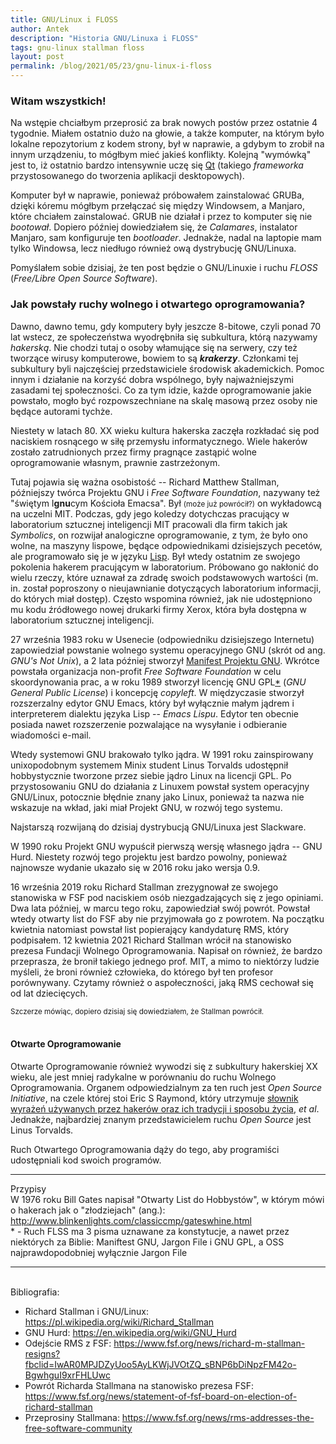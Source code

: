 ```yaml
---
title: GNU/Linux i FLOSS
author: Antek
description: "Historia GNU/Linuxa i FLOSS"
tags: gnu-linux stallman floss
layout: post
permalink: /blog/2021/05/23/gnu-linux-i-floss
---
```

### Witam wszystkich!
Na wstępie chciałbym przeprosić za brak nowych postów przez ostatnie 4 tygodnie. Miałem ostatnio dużo na głowie, a także komputer, na którym było lokalne repozytorium z kodem strony, był w naprawie, a gdybym to zrobił na innym urządzeniu, to mógłbym mieć jakieś konflikty. Kolejną "wymówką" jest to, iż ostatnio bardzo intensywnie uczę się [Qt](https://qt.io) (takiego *frameworka* przystosowanego do tworzenia aplikacji desktopowych).
<!--excerpt-->
Komputer był w naprawie, ponieważ próbowałem zainstalować GRUBa, dzięki kóremu mógłbym przełączać się między Windowsem, a Manjaro, które chciałem zainstalować. GRUB nie działał i przez to komputer się nie *bootował*. Dopiero później dowiedziałem się, że *Calamares*, instalator Manjaro, sam konfiguruje ten *bootloader*. Jednakże, nadal na laptopie mam tylko Windowsa, lecz niedługo również ową dystrybucję GNU/Linuxa.

Pomyślałem sobie dzisiaj, że ten post będzie o GNU/Linuxie i ruchu *FLOSS* (*Free/Libre Open Source Software*).

### Jak powstały ruchy wolnego i otwartego oprogramowania?
Dawno, dawno temu, gdy komputery były jeszcze 8-bitowe, czyli ponad 70 lat wstecz, ze społeczeństwa wyodrębniła się subkultura, którą nazywamy *hakerską*. Nie chodzi tutaj o osoby włamujące się na serwery, czy też tworzące wirusy komputerowe, bowiem to są ***krakerzy***.
Członkami tej subkultury byli najczęściej przedstawiciele środowisk akademickich. Pomoc innym i działanie na korzyść dobra wspólnego, były najważniejszymi zasadami tej społeczności. Co za tym idzie, każde oprogramowanie jakie powstało, mogło być rozpowszechniane na skalę masową przez osoby nie będące autorami tychże.

Niestety w latach 80. XX wieku kultura hakerska zaczęła rozkładać się pod naciskiem rosnącego w siłę przemysłu informatycznego. Wiele hakerów zostało zatrudnionych przez firmy pragnące zastąpić wolne oprogramowanie własnym, prawnie zastrzeżonym.

Tutaj pojawia się ważna osobistość -- Richard Matthew Stallman, późniejszy twórca Projektu GNU i *Free Software Foundation*, nazywany też "świętym I**gnu**cym Kościoła Emacsa". Był <small>(może już powrócił?)</small> on wykładowcą na uczelni MIT. Podczas, gdy jego koledzy dotychczas pracujący w laboratorium sztucznej inteligencji MIT pracowali dla firm takich jak *Symbolics*, on rozwijał analogiczne oprogramowanie, z tym, że było ono wolne, na maszyny lispowe, będące odpowiednikami dzisiejszych pecetów, ale programowało się je w języku [Lisp](https://pl.wikipedia.org/wiki/Lisp). Był wtedy ostatnim ze swojego pokolenia hakerem pracującym w laboratorium. Próbowano go nakłonić do wielu rzeczy, które uznawał za zdradę swoich podstawowych wartości (m. in. został poproszony o nieujawnianie dotyczących laboratorium informacji, do których miał dostęp). Często wspomina również, jak nie udostępniono mu kodu źródłowego nowej drukarki firmy Xerox, która była dostępna w laboratorium sztucznej inteligencji.

27 września 1983 roku w Usenecie (odpowiedniku dzisiejszego Internetu) zapowiedział powstanie wolnego systemu operacyjnego GNU (skrót od ang. *GNU's Not Unix*), a 2 lata później stworzył [Manifest Projektu GNU](http://www.gnu.org/gnu/manifesto.pl.html). Wkrótce powstała organizacja non-profit *Free Software Foundation* w celu skoordynowania prac, a w roku 1989 stworzył licencję GNU GPL[*](#annotations-2) (*GNU General Public License*) i koncepcję *copyleft*. W międzyczasie stworzył rozszerzalny edytor GNU Emacs, który był wyłącznie małym jądrem i interpreterem dialektu języka Lisp -- *Emacs Lispu*. Edytor ten obecnie posiada nawet rozszerzenie pozwalające na wysyłanie i odbieranie wiadomości e-mail.

Wtedy systemowi GNU brakowało tylko jądra. W 1991 roku zainspirowany unixopodobnym systemem Minix student Linus Torvalds udostępnił hobbystycznie tworzone przez siebie jądro Linux na licencji GPL. Po przystosowaniu GNU do działania z Linuxem powstał system operacyjny GNU/Linux, potocznie błędnie znany jako Linux, ponieważ ta nazwa nie wskazuje na wkład, jaki miał Projekt GNU, w rozwój tego systemu.

Najstarszą rozwijaną do dzisiaj dystrybucją GNU/Linuxa jest Slackware.

W 1990 roku Projekt GNU wypuścił pierwszą wersję własnego jądra -- GNU Hurd. Niestety rozwój tego projektu jest bardzo powolny, ponieważ najnowsze wydanie ukazało się w 2016 roku jako wersja 0.9.

16 września 2019 roku Richard Stallman zrezygnował ze swojego stanowiska w FSF pod naciskiem osób niezgadzających się z jego opiniami.
Dwa lata później, w marcu tego roku, zapowiedział swój powrót. Powstał wtedy otwarty list do FSF aby nie przyjmowała go z powrotem.
Na początku kwietnia natomiast powstał list popierający kandydaturę RMS, który podpisałem. 12 kwietnia 2021 Richard Stallman wrócił na stanowisko prezesa Fundacji Wolnego Oprogramowania. Napisał on również, że bardzo przeprasza, że bronił takiego jednego prof. MIT, a mimo to niektórzy ludzie myśleli, że broni również człowieka, do którego był ten profesor porównywany. Czytamy również o aspołeczności, jaką RMS cechował się od lat dziecięcych.
<aside>
    <small>Szczerze mówiąc, dopiero dzisiaj się dowiedziałem, że Stallman powrócił.</small>
</aside>
<br>

#### Otwarte Oprogramowanie
Otwarte Oprogramowanie również wywodzi się z subkultury hakerskiej XX wieku, ale jest mniej radykalne w porównaniu do ruchu Wolnego Oprogramowania. Organem odpowiedzialnym za ten ruch jest *Open Source Initiative*, na czele której stoi Eric S Raymond, który utrzymuje [słownik wyrażeń używanych przez hakerów oraz ich tradycji i sposobu życia](http://www.catb.org/jargon/html/), *et al*. Jednakże, najbardziej znanym przedstawicielem ruchu *Open Source* jest Linus Torvalds.

Ruch Otwartego Oprogramowania dąży do tego, aby programiści udostępniali kod swoich programów.
<hr>
<div class="annotations">
Przypisy
    <footer id="annotations-1">
        W 1976 roku Bill Gates napisał "Otwarty List do Hobbystów", w którym mówi o hakerach jak o "złodziejach" (ang.): <a href="http://www.blinkenlights.com/classiccmp/gateswhine.html">http://www.blinkenlights.com/classiccmp/gateswhine.html</a>
    </footer>
    <footer id="annotations-2">
        * - Ruch FLSS ma 3 pisma uznawane za konstytucje, a nawet przez niektórych za Biblie: Maniftest GNU, Jargon File i GNU GPL, a OSS najprawdopodobniej wyłącznie Jargon File
    </footer>
</div>

<hr>
<br>
Bibliografia:
<div class="bibliography">
    <ul>
        <li>
            Richard Stallman i GNU/Linux: <a href="https://pl.wikipedia.org/wiki/Richard_Stallman">https://pl.wikipedia.org/wiki/Richard_Stallman</a>
        </li>
        <li>
            GNU Hurd: <a href="https://en.wikipedia.org/wiki/GNU_Hurd">https://en.wikipedia.org/wiki/GNU_Hurd</a>
        </li>
        <li>
            Odejście RMS z FSF: <a href="https://www.fsf.org/news/richard-m-stallman-resigns?fbclid=IwAR0MPJDZyUoo5AyLKWjJVOtZQ_sBNP6bDiNpzFM42o-BgwhguI9xrFHLUwc">https://www.fsf.org/news/richard-m-stallman-resigns?fbclid=IwAR0MPJDZyUoo5AyLKWjJVOtZQ_sBNP6bDiNpzFM42o-BgwhguI9xrFHLUwc</a>
        </li>
        <li>
            Powrót Richarda Stallmana na stanowisko prezesa FSF: <a href="https://www.fsf.org/news/statement-of-fsf-board-on-election-of-richard-stallman">https://www.fsf.org/news/statement-of-fsf-board-on-election-of-richard-stallman</a>
        </li>
        <li>
            Przeprosiny Stallmana: <a href="https://www.fsf.org/news/rms-addresses-the-free-software-community">https://www.fsf.org/news/rms-addresses-the-free-software-community</a>
        </li>
    </ul>
</div>